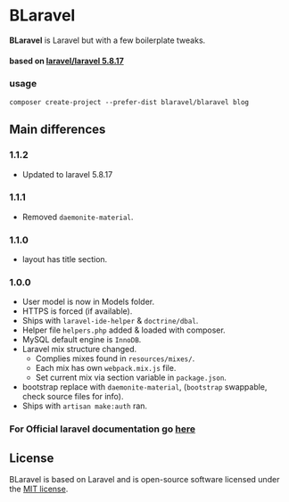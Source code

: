 # BLaravel

**BLaravel** is Laravel but with a few boilerplate tweaks.  

#### based on [laravel/laravel 5.8.17](https://github.com/laravel/laravel/tree/v5.8.3) 

### usage
`composer create-project --prefer-dist blaravel/blaravel blog`

## Main differences

### 1.1.2
* Updated to laravel 5.8.17

### 1.1.1
* Removed `daemonite-material`.

### 1.1.0
* layout has title section. 

### 1.0.0
* User model is now in Models folder.
* HTTPS is forced (if available).
* Ships with `laravel-ide-helper` & `doctrine/dbal`.
* Helper file `helpers.php` added & loaded with composer.
* MySQL default engine is `InnoDB`.
* Laravel mix structure changed.
    * Complies mixes found in `resources/mixes/`.
    * Each mix has own `webpack.mix.js` file.
    * Set current mix via section variable in `package.json`.
* bootstrap replace with `daemonite-material`, (`bootstrap` swappable, check source files for info).
* Ships with `artisan make:auth` ran.  

### For Official laravel documentation go [here](https://laravel.com/docs) 

## License

BLaravel is based on Laravel and is open-source software licensed under the [MIT license](https://opensource.org/licenses/MIT).